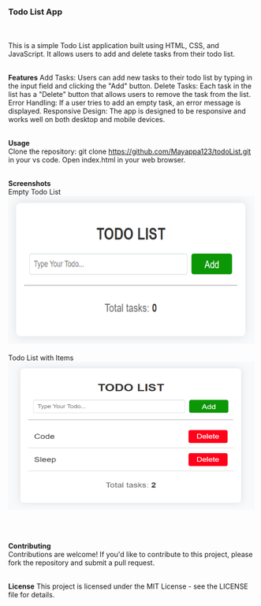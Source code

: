 ### Todo List App

<br><br>
This is a simple Todo List application built using HTML, CSS, and JavaScript. It allows users to add and delete tasks from their todo list.
<br><br>

<b>Features</b>
Add Tasks: Users can add new tasks to their todo list by typing in the input field and clicking the "Add" button.
Delete Tasks: Each task in the list has a "Delete" button that allows users to remove the task from the list.
Error Handling: If a user tries to add an empty task, an error message is displayed.
Responsive Design: The app is designed to be responsive and works well on both desktop and mobile devices.
<br><br>

<b>Usage</b> <br>
Clone the repository: git clone https://github.com/Mayappa123/todoList.git in your vs code.
Open index.html in your web browser.
<br><br>

<b>Screenshots</b> <br>
Empty Todo List <br>
<img src="/images/todo1.png" width="500" height="300">
<br><br>
Todo List with Items <br>
<img src="/images/todo2.png" width="500" height="300">

<br><br>

<b>Contributing</b><br>
Contributions are welcome! If you'd like to contribute to this project, please fork the repository and submit a pull request.
<br><br>

<b>License</b>
This project is licensed under the MIT License - see the LICENSE file for details.
